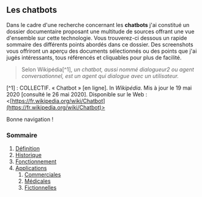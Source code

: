 ## Les chatbots

Dans le cadre d'une recherche concernant les **chatbots** j'ai constitué un dossier documentaire proposant une multitude de sources offrant une vue d'ensemble sur cette technologie. Vous trouverez-ci dessous un rapide sommaire des différents points abordés dans ce dossier. Des screenshots vous offriront un aperçu des documents sélectionnés ou des points que j'ai jugés intéressants, tous référencés et cliquables pour plus de facilité.

> Selon Wikipédia[^1], *un chatbot, aussi nommé dialogueur2 ou agent conversationnel, est un agent qui dialogue avec un utilisateur.*

[^1] : COLLECTIF. « Chatbot » [en ligne]. In *Wikipédia*. Mis à jour le 19 mai 2020 [consulté le 26 mai 2020]. Disponible sur le Web : <[https://fr.wikipedia.org/wiki/Chatbot](https://fr.wikipedia.org/wiki/Chatbot)>

Bonne navigation !

### Sommaire

1. [Définition](definitions.md)
2. [Historique](historique.md)
3. [Fonctionnement](fonctionnement.md)
4. [Applications](applications.md)
      1. [Commerciales](acommerciales.md)
      2. [Médicales](amedicales.md)
      3. [Fictionnelles](afictions.md)

